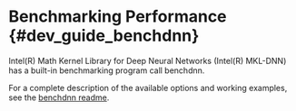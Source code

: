 Benchmarking Performance {#dev_guide_benchdnn}
==============================================

Intel(R) Math Kernel Library for Deep Neural Networks (Intel(R) MKL-DNN) has a
built-in benchmarking program call benchdnn.

For a complete description of the available options and working examples, see
the [benchdnn readme](https://github.com/intel/mkl-dnn/blob/master/tests/benchdnn/README.md).
